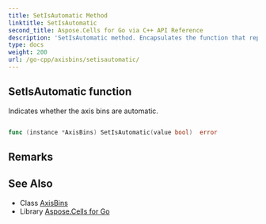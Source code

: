 ```yaml
---
title: SetIsAutomatic Method 
linktitle: SetIsAutomatic
second_title: Aspose.Cells for Go via C++ API Reference
description: 'SetIsAutomatic method. Encapsulates the function that represents setisautomatic in Go.'
type: docs
weight: 200
url: /go-cpp/axisbins/setisautomatic/
---
```


## SetIsAutomatic function

Indicates whether the axis bins are automatic.

```go

func (instance *AxisBins) SetIsAutomatic(value bool)  error

```

## Remarks


## See Also

* Class [AxisBins](../)
* Library [Aspose.Cells for Go](../../)
